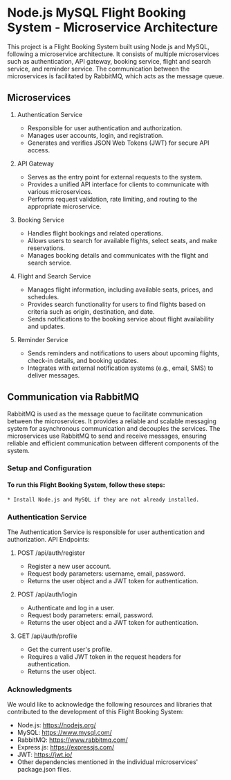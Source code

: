 # Node.js MySQL Flight Booking System - Microservice Architecture

This project is a Flight Booking System built using Node.js and MySQL, following a microservice architecture. It consists of multiple microservices such as authentication, API gateway, booking service, flight and search service, and reminder service. The communication between the microservices is facilitated by RabbitMQ, which acts as the message queue.

## Microservices

1. Authentication Service

   - Responsible for user authentication and authorization.
   - Manages user accounts, login, and registration.
   - Generates and verifies JSON Web Tokens (JWT) for secure API access.

2. API Gateway

   - Serves as the entry point for external requests to the system.
   - Provides a unified API interface for clients to communicate with various microservices.
   - Performs request validation, rate limiting, and routing to the appropriate microservice.

3. Booking Service

   - Handles flight bookings and related operations.
   - Allows users to search for available flights, select seats, and make reservations.
   - Manages booking details and communicates with the flight and search service.

4. Flight and Search Service

   - Manages flight information, including available seats, prices, and schedules.
   - Provides search functionality for users to find flights based on criteria such as origin, destination, and date.
   - Sends notifications to the booking service about flight availability and updates.

5. Reminder Service

   - Sends reminders and notifications to users about upcoming flights, check-in details, and booking updates.
   - Integrates with external notification systems (e.g., email, SMS) to deliver messages.

## Communication via RabbitMQ

RabbitMQ is used as the message queue to facilitate communication between the microservices. It provides a reliable and scalable messaging system for asynchronous communication and decouples the services. The microservices use RabbitMQ to send and receive messages, ensuring reliable and efficient communication between different components of the system.

### Setup and Configuration

#### To run this Flight Booking System, follow these steps:

    * Install Node.js and MySQL if they are not already installed.

### Authentication Service

The Authentication Service is responsible for user authentication and authorization.
API Endpoints:

1. POST /api/auth/register

   - Register a new user account.
   - Request body parameters: username, email, password.
   - Returns the user object and a JWT token for authentication.

2. POST /api/auth/login

   - Authenticate and log in a user.
   - Request body parameters: email, password.
   - Returns the user object and a JWT token for authentication.

3. GET /api/auth/profile
   - Get the current user's profile.
   - Requires a valid JWT token in the request headers for authentication.
   - Returns the user object.

### Acknowledgments

We would like to acknowledge the following resources and libraries that contributed to the development of this Flight Booking System:

- Node.js: https://nodejs.org/
- MySQL: https://www.mysql.com/
- RabbitMQ: https://www.rabbitmq.com/
- Express.js: https://expressjs.com/
- JWT: https://jwt.io/
- Other dependencies mentioned in the individual microservices' package.json files.
